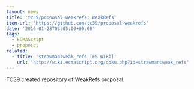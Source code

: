 ```yaml
---
layout: news
title: 'tc39/proposal-weakrefs: WeakRefs'
item-url: 'https://github.com/tc39/proposal-weakrefs'
date: '2016-01-28T03:05:00+00:00'
tags:
  - ECMAScript
  - proposal
related:
  - title: 'strawman:weak_refs [ES Wiki]'
    url: 'http://wiki.ecmascript.org/doku.php?id=strawman:weak_refs'
---
```

TC39 created repository of WeakRefs proposal.
